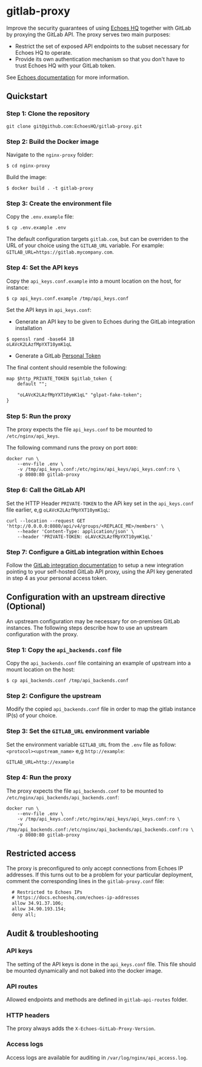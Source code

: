 # gitlab-proxy

Improve the security guarantees of using [Echoes HQ](https://echoeshq.com)
together with GitLab by proxying the GitLab API. The proxy serves two main
purposes:

- Restrict the set of exposed API endpoints to the subset necessary for Echoes
  HQ to operate.
- Provide its own authentication mechanism so that you don't have to trust
  Echoes HQ with your GitLab token.

See [Echoes documentation](https://docs.echoeshq.com/gitlab-api-proxy) for more
information.

## Quickstart

### Step 1: Clone the repository

```console
git clone git@github.com:EchoesHQ/gitlab-proxy.git
```

### Step 2: Build the Docker image

Navigate to the `nginx-proxy` folder:

```console
$ cd nginx-proxy
```

Build the image:

```console
$ docker build . -t gitlab-proxy
```

### Step 3: Create the environment file

Copy the `.env.example` file:

```console
$ cp .env.example .env
```

The default configuration targets `gitlab.com`, but can be overriden to the URL
of your choice using the `GITLAB_URL` variable. For example: `GITLAB_URL=https://gitlab.mycompany.com`.

### Step 4: Set the API keys

Copy the `api_keys.conf.example` into a mount location on the host, for instance:

```console
$ cp api_keys.conf.example /tmp/api_keys.conf
```

Set the API keys in `api_keys.conf`:

- Generate an API key to be given to Echoes during the GitLab integration installation

```console
$ openssl rand -base64 18
oLAVcK2LAzfMpYXT10ymK1qL
```

- Generate a GitLab [Personal Token](https://docs.gitlab.com/ee/user/profile/personal_access_tokens.html#create-a-personal-access-token)

The final content should resemble the following:

```txt
map $http_PRIVATE_TOKEN $gitlab_token {
    default "";

    "oLAVcK2LAzfMpYXT10ymK1qL" "glpat-fake-token";
}
```

### Step 5: Run the proxy

The proxy expects the file `api_keys.conf` to be mounted to `/etc/nginx/api_keys`.

The following command runs the proxy on port `8080`:

```console
docker run \
    --env-file .env \
    -v /tmp/api_keys.conf:/etc/nginx/api_keys/api_keys.conf:ro \
    -p 8080:80 gitlab-proxy
```

### Step 6: Call the GitLab API

Set the HTTP Header `PRIVATE-TOKEN` to the APi key set in the `api_keys.conf` file earlier, e,g `oLAVcK2LAzfMpYXT10ymK1qL`:

```console
curl --location --request GET 'http://0.0.0.0:8080/api/v4/groups/<REPLACE_ME>/members' \
    --header 'Content-Type: application/json' \
    --header 'PRIVATE-TOKEN: oLAVcK2LAzfMpYXT10ymK1qL'
```

### Step 7: Configure a GitLab integration within Echoes

Follow the [GitLab integration
documentation](https://docs.echoeshq.com/gitlab#iLeZv) to setup a new
integration pointing to your self-hosted GitLab API proxy, using the API key
generated in step 4 as your personal access token.

## Configuration with an upstream directive (Optional)

An upstream configuration may be necessary for on-premises GitLab instances.
The following steps describe how to use an upstream configuration with the
proxy.

### Step 1: Copy the `api_backends.conf` file

Copy the `api_backends.conf` file containing an example of upstream into a mount location on the host:

```console
$ cp api_backends.conf /tmp/api_backends.conf
```

### Step 2: Configure the upstream

Modify the copied `api_backends.conf` file in order to map the gitlab instance IP(s) of your choice.

### Step 3: Set the `GITLAB_URL` environment variable

Set the environment variable `GITLAB_URL` from the `.env` file as follow: `<protocol><upstream_name>` e,g `http://example`:

```txt
GITLAB_URL=http://example
```

### Step 4: Run the proxy

The proxy expects the file `api_backends.conf` to be mounted to `/etc/nginx/api_backends/api_backends.conf`:

```console
docker run \
    --env-file .env \
    -v /tmp/api_keys.conf:/etc/nginx/api_keys/api_keys.conf:ro \
    -v /tmp/api_backends.conf:/etc/nginx/api_backends/api_backends.conf:ro \
    -p 8080:80 gitlab-proxy
```

## Restricted access

The proxy is preconfigured to only accept connections from Echoes IP addresses.
If this turns out to be a problem for your particular deployment, comment the
corresponding lines in the `gitlab-proxy.conf` file:

```txt
  # Restricted to Echoes IPs
  # https://docs.echoeshq.com/echoes-ip-addresses
  allow 34.91.37.106;
  allow 34.90.193.154;
  deny all;
```

## Audit & troubleshooting

### API keys

The setting of the API keys is done in the `api_keys.conf` file. This file
should be mounted dynamically and not baked into the docker image.

### API routes

Allowed endpoints and methods are defined in `gitlab-api-routes` folder.

### HTTP headers

The proxy always adds the `X-Echoes-GitLab-Proxy-Version`.

### Access logs

Access logs are available for auditing in `/var/log/nginx/api_access.log`.
